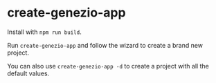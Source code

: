 # create-genezio-app

Install with `npm run build`.

Run `create-genezio-app` and follow the wizard to create a brand new project.

You can also use `create-genezio-app -d` to create a project with all the default values.
